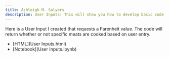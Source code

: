 ```yaml
---
title: Ashleigh M. Salyers 
description: User Inputs: This will show you how to develop basic code that prompts user input and outputs a response.
---
```


Here is a User Input I created that requests a Farenheit value. The code will return whether or not specific meats are cooked based on user entry.
- [HTML](User Inputs.html)
- [Notebook](User Inputs.ipynb)
